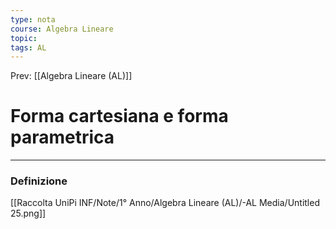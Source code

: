 ```yaml
---
type: nota
course: Algebra Lineare
topic: 
tags: AL
---
```


Prev: [[Algebra Lineare (AL)]]

# Forma cartesiana e forma parametrica
---

### Definizione
[[Raccolta UniPi INF/Note/1° Anno/Algebra Lineare (AL)/-AL Media/Untitled 25.png]]
